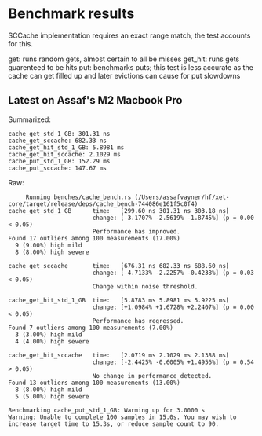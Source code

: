 # Benchmark results

SCCache implementation requires an exact range match, the test accounts for this.

get: runs random gets, almost certain to all be misses
get_hit: runs gets guarenteed to be hits
put: benchmarks puts; this test is less accurate as the cache can get filled up and later evictions
  can cause for put slowdowns

## Latest on Assaf's M2 Macbook Pro

Summarized:

```text
cache_get_std_1_GB: 301.31 ns
cache_get_sccache: 682.33 ns
cache_get_hit_std_1_GB: 5.8981 ms
cache_get_hit_sccache: 2.1029 ms
cache_put_std_1_GB: 152.29 ms
cache_put_sccache: 147.67 ms
```

Raw:

```text
     Running benches/cache_bench.rs (/Users/assafvayner/hf/xet-core/target/release/deps/cache_bench-744086e161f5c0f4)
cache_get_std_1_GB      time:   [299.60 ns 301.31 ns 303.18 ns]
                        change: [-3.1707% -2.5619% -1.8745%] (p = 0.00 < 0.05)
                        Performance has improved.
Found 17 outliers among 100 measurements (17.00%)
  9 (9.00%) high mild
  8 (8.00%) high severe

cache_get_sccache       time:   [676.31 ns 682.33 ns 688.60 ns]
                        change: [-4.7133% -2.2257% -0.4238%] (p = 0.03 < 0.05)
                        Change within noise threshold.

cache_get_hit_std_1_GB  time:   [5.8783 ms 5.8981 ms 5.9225 ms]
                        change: [+1.0984% +1.6728% +2.2407%] (p = 0.00 < 0.05)
                        Performance has regressed.
Found 7 outliers among 100 measurements (7.00%)
  3 (3.00%) high mild
  4 (4.00%) high severe

cache_get_hit_sccache   time:   [2.0719 ms 2.1029 ms 2.1388 ms]
                        change: [-2.4425% -0.6005% +1.4956%] (p = 0.54 > 0.05)
                        No change in performance detected.
Found 13 outliers among 100 measurements (13.00%)
  8 (8.00%) high mild
  5 (5.00%) high severe

Benchmarking cache_put_std_1_GB: Warming up for 3.0000 s
Warning: Unable to complete 100 samples in 15.0s. You may wish to increase target time to 15.3s, or reduce sample count to 90.
```
